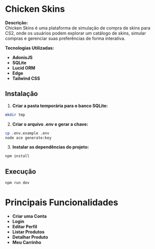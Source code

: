 # Chicken Skins

**Descrição:**  
Chicken Skins é uma plataforma de simulação de compra de skins para CS2, onde os usuários podem explorar um catálogo de skins, simular compras e gerenciar suas preferências de forma interativa.

**Tecnologias Utilizadas:**
- **AdonisJS**
- **SQLite**
- **Lucid ORM**
- **Edge**
- **Tailwind CSS**

## Instalação

1. **Criar a pasta temporária para o banco SQLite:**
   
  ```bash
  mkdir tmp
  ```
   
2. **Criar o arquivo .env e gerar a chave:**
  
  ```bash
  cp .env.example .env
  node ace generate:key
  ```

3. **Instalar as dependências do projeto:**

  ```bash
  npm install
  ```

## Execução

  ```bash
  npm run dev
  ```

# Principais Funcionalidades

- **Criar uma Conta**  
- **Login**  
- **Editar Perfil**  
- **Listar Produtos**  
- **Detalhar Produto**  
- **Meu Carrinho**  
